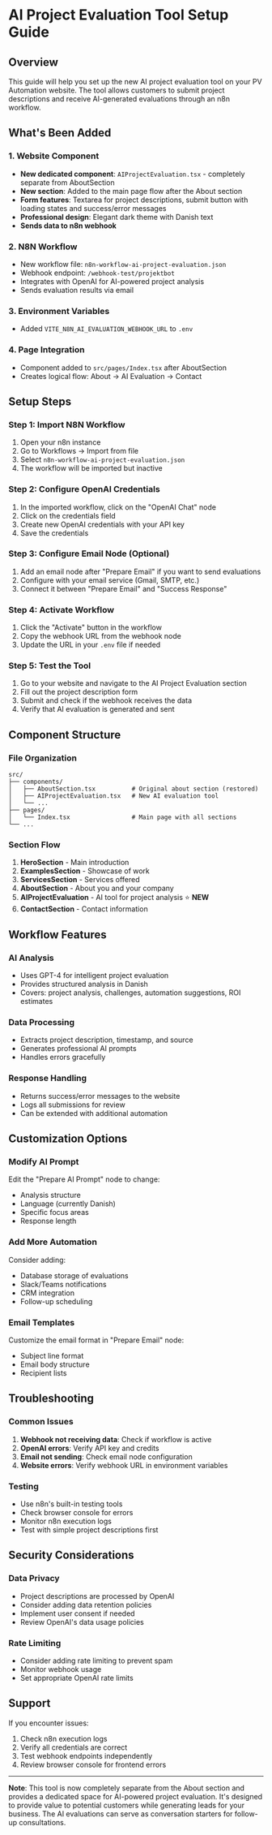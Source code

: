 # AI Project Evaluation Tool Setup Guide

## Overview
This guide will help you set up the new AI project evaluation tool on your PV Automation website. The tool allows customers to submit project descriptions and receive AI-generated evaluations through an n8n workflow.

## What's Been Added

### 1. Website Component
- **New dedicated component**: `AIProjectEvaluation.tsx` - completely separate from AboutSection
- **New section**: Added to the main page flow after the About section
- **Form features**: Textarea for project descriptions, submit button with loading states and success/error messages
- **Professional design**: Elegant dark theme with Danish text
- **Sends data to n8n webhook**

### 2. N8N Workflow
- New workflow file: `n8n-workflow-ai-project-evaluation.json`
- Webhook endpoint: `/webhook-test/projektbot`
- Integrates with OpenAI for AI-powered project analysis
- Sends evaluation results via email

### 3. Environment Variables
- Added `VITE_N8N_AI_EVALUATION_WEBHOOK_URL` to `.env`

### 4. Page Integration
- Component added to `src/pages/Index.tsx` after AboutSection
- Creates logical flow: About → AI Evaluation → Contact

## Setup Steps

### Step 1: Import N8N Workflow
1. Open your n8n instance
2. Go to Workflows → Import from file
3. Select `n8n-workflow-ai-project-evaluation.json`
4. The workflow will be imported but inactive

### Step 2: Configure OpenAI Credentials
1. In the imported workflow, click on the "OpenAI Chat" node
2. Click on the credentials field
3. Create new OpenAI credentials with your API key
4. Save the credentials

### Step 3: Configure Email Node (Optional)
1. Add an email node after "Prepare Email" if you want to send evaluations
2. Configure with your email service (Gmail, SMTP, etc.)
3. Connect it between "Prepare Email" and "Success Response"

### Step 4: Activate Workflow
1. Click the "Activate" button in the workflow
2. Copy the webhook URL from the webhook node
3. Update the URL in your `.env` file if needed

### Step 5: Test the Tool
1. Go to your website and navigate to the AI Project Evaluation section
2. Fill out the project description form
3. Submit and check if the webhook receives the data
4. Verify that AI evaluation is generated and sent

## Component Structure

### File Organization
```
src/
├── components/
│   ├── AboutSection.tsx          # Original about section (restored)
│   ├── AIProjectEvaluation.tsx   # New AI evaluation tool
│   └── ...
├── pages/
│   └── Index.tsx                 # Main page with all sections
└── ...
```

### Section Flow
1. **HeroSection** - Main introduction
2. **ExamplesSection** - Showcase of work
3. **ServicesSection** - Services offered
4. **AboutSection** - About you and your company
5. **AIProjectEvaluation** - AI tool for project analysis ⭐ **NEW**
6. **ContactSection** - Contact information

## Workflow Features

### AI Analysis
- Uses GPT-4 for intelligent project evaluation
- Provides structured analysis in Danish
- Covers: project analysis, challenges, automation suggestions, ROI estimates

### Data Processing
- Extracts project description, timestamp, and source
- Generates professional AI prompts
- Handles errors gracefully

### Response Handling
- Returns success/error messages to the website
- Logs all submissions for review
- Can be extended with additional automation

## Customization Options

### Modify AI Prompt
Edit the "Prepare AI Prompt" node to change:
- Analysis structure
- Language (currently Danish)
- Specific focus areas
- Response length

### Add More Automation
Consider adding:
- Database storage of evaluations
- Slack/Teams notifications
- CRM integration
- Follow-up scheduling

### Email Templates
Customize the email format in "Prepare Email" node:
- Subject line format
- Email body structure
- Recipient lists

## Troubleshooting

### Common Issues
1. **Webhook not receiving data**: Check if workflow is active
2. **OpenAI errors**: Verify API key and credits
3. **Email not sending**: Check email node configuration
4. **Website errors**: Verify webhook URL in environment variables

### Testing
- Use n8n's built-in testing tools
- Check browser console for errors
- Monitor n8n execution logs
- Test with simple project descriptions first

## Security Considerations

### Data Privacy
- Project descriptions are processed by OpenAI
- Consider adding data retention policies
- Implement user consent if needed
- Review OpenAI's data usage policies

### Rate Limiting
- Consider adding rate limiting to prevent spam
- Monitor webhook usage
- Set appropriate OpenAI rate limits

## Support
If you encounter issues:
1. Check n8n execution logs
2. Verify all credentials are correct
3. Test webhook endpoints independently
4. Review browser console for frontend errors

---

**Note**: This tool is now completely separate from the About section and provides a dedicated space for AI-powered project evaluation. It's designed to provide value to potential customers while generating leads for your business. The AI evaluations can serve as conversation starters for follow-up consultations.

